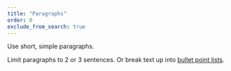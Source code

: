 ```yaml
---
title: "Paragraphs"
order: 0
exclude_from_search: true
---
```


Use short, simple paragraphs.

Limit paragraphs to 2 or 3 sentences. Or break text up into [bullet point lists](#bullet-point-lists).
